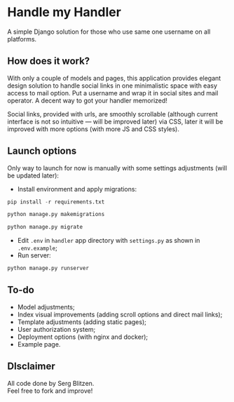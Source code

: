 # Handle my Handler

A simple Django solution for those who use same one username on all platforms.

## How does it work?

With only a couple of models and pages, this application provides elegant design solution to handle social links in one 
minimalistic space with easy access to mail option. Put a username and wrap it in social sites and mail operator.
A decent way to got your handler memorized!

Social links, provided with urls, are smoothly scrollable (although current interface is not so intuitive — will be
improved later) via CSS, later it will be improved with more options (with more JS and CSS styles).

## Launch options

Only way to launch for now is manually with some settings adjustments (will be updated later):
* Install environment and apply migrations:
```python
pip install -r requirements.txt
```
```python
python manage.py makemigrations
```
```python
python manage.py migrate
```
* Edit `.env` in `handler` app directory with `settings.py` as shown in `.env.example`;
* Run server:
```python
python manage.py runserver
```


## To-do
* Model adjustments;
* Index visual improvements (adding scroll options and direct mail links);
* Template adjustments (adding static pages);
* User authorization system;
* Deployment options (with nginx and docker);
* Example page.


## DIsclaimer
All code done by Serg Blitzen.
<br>Feel free to fork and improve!
